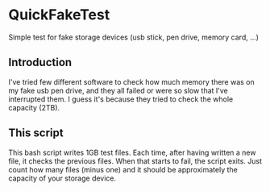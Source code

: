 # QuickFakeTest
Simple test for fake storage devices (usb stick, pen drive, memory card, ...)

## Introduction
I've tried few different software to check how much memory there was on my fake usb pen drive, and they all failed or were so slow that I've interrupted them.
I guess it's because they tried to check the whole capacity (2TB).

## This script
This bash script writes 1GB test files. Each time, after having written a new file, it checks the previous files.
When that starts to fail, the script exits.
Just count how many files (minus one) and it should be approximately the capacity of your storage device.
